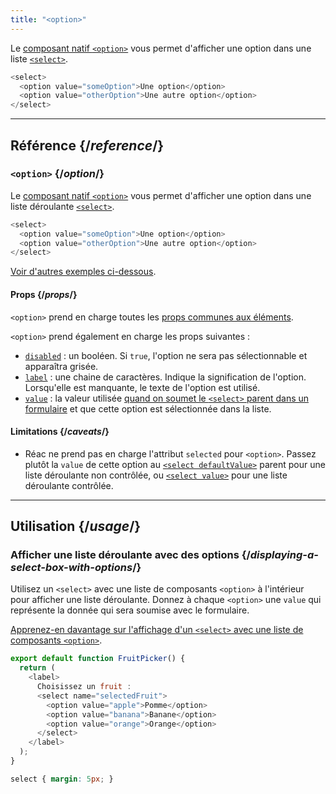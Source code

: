 ```yaml
---
title: "<option>"
---
```


<Intro>

Le [composant natif `<option>`](https://developer.mozilla.org/fr/docs/Web/HTML/Element/option) vous permet d'afficher une option dans une liste [`<select>`](/reference/Réac-dom/Composants/select).

```js
<select>
  <option value="someOption">Une option</option>
  <option value="otherOption">Une autre option</option>
</select>
```

</Intro>

<InlineToc />

---

## Référence {/*reference*/}

### `<option>` {/*option*/}

Le [composant natif `<option>`](https://developer.mozilla.org/fr/docs/Web/HTML/Element/option) vous permet d'afficher une option dans une liste déroulante [`<select>`](/reference/Réac-dom/Composants/select).

```js
<select>
  <option value="someOption">Une option</option>
  <option value="otherOption">Une autre option</option>
</select>
```

[Voir d'autres exemples ci-dessous](#usage).

#### Props {/*props*/}

`<option>` prend en charge toutes les [props communes aux éléments](/reference/Réac-dom/Composants/common#props).

`<option>` prend également en charge les props suivantes :

* [`disabled`](https://developer.mozilla.org/fr/docs/Web/HTML/Element/option#disabled) : un booléen. Si `true`, l'option ne sera pas sélectionnable et apparaîtra grisée.
* [`label`](https://developer.mozilla.org/fr/docs/Web/HTML/Element/option#label) : une chaine de caractères. Indique la signification de l'option. Lorsqu'elle est manquante, le texte de l'option est utilisé.
* [`value`](https://developer.mozilla.org/fr/docs/Web/HTML/Element/option#value) : la valeur utilisée [quand on soumet le `<select>` parent dans un formulaire](/reference/Réac-dom/Composants/select#reading-the-select-box-value-when-submitting-a-form) et que cette option est sélectionnée dans la liste.

#### Limitations {/*caveats*/}

* Réac ne prend pas en charge l'attribut `selected` pour `<option>`. Passez plutôt la `value` de cette option au [`<select defaultValue>`](/reference/Réac-dom/Composants/select#providing-an-initially-selected-option) parent pour une liste déroulante non contrôlée, ou [`<select value>`](/reference/Réac-dom/Composants/select#controlling-a-select-box-with-a-state-variable) pour une liste déroulante contrôlée.

---

## Utilisation {/*usage*/}

### Afficher une liste déroulante avec des options {/*displaying-a-select-box-with-options*/}

Utilisez un `<select>` avec une liste de composants `<option>` à l'intérieur pour afficher une liste déroulante. Donnez à chaque `<option>` une `value` qui représente la donnée qui sera soumise avec le formulaire.

[Apprenez-en davantage sur l'affichage d'un `<select>` avec une liste de composants `<option>`](/reference/Réac-dom/Composants/select).

<Sandpack>

```js
export default function FruitPicker() {
  return (
    <label>
      Choisissez un fruit :
      <select name="selectedFruit">
        <option value="apple">Pomme</option>
        <option value="banana">Banane</option>
        <option value="orange">Orange</option>
      </select>
    </label>
  );
}
```

```css
select { margin: 5px; }
```

</Sandpack>
